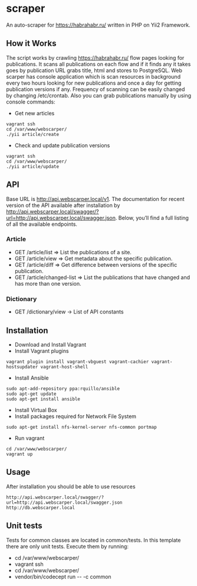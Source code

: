 scraper
=======
An auto-scraper for https://habrahabr.ru/ written in PHP on Yii2 Framework.

## How it Works

The script works by crawling https://habrahabr.ru/ flow pages looking for publications.
It scans all publications on each flow and if it finds any it takes goes by publication URL grabs title, html and stores to PostgreSQL.
Web scarper has console application which is scan resources in background every two hours looking for new publications and once a day for getting publication versions if any.
Frequency of scanning can be easily changed by changing /etc/crontab.
Also you can grab publications manually by using console commands:
* Get new articles
```
vagrant ssh
cd /var/www/webscarper/
./yii article/create
```
* Check and update publication versions
```
vagrant ssh
cd /var/www/webscarper/
./yii article/update
```

## API
Base URL is http://api.webscarper.local/v1.
The documentation for recent version of the API available after installation by http://api.webscarper.local/swagger/?url=http://api.webscarper.local/swagger.json.
Below, you’ll find a full listing of all the available endpoints.

### Article

* GET /article/list          => List the publications of a site.
* GET /article/view          => Get metadata about the specific publication.
* GET /article/diff          => Get difference between versions of the specific publication.
* GET /article/changed-list  => List the publications that have changed and has more than one version.

### Dictionary
* GET /dictionary/view       -> List of API constants

## Installation

* Download and Install Vagrant
* Install Vagrant plugins
```
vagrant plugin install vagrant-vbguest vagrant-cachier vagrant-hostsupdater vagrant-host-shell
```
* Install Ansible
```
sudo apt-add-repository ppa:rquillo/ansible
sudo apt-get update
sudo apt-get install ansible
```
* Install Virtual Box
* Install packages required for Network File System
```
sudo apt-get install nfs-kernel-server nfs-common portmap
```
* Run vagrant
```
cd /var/www/webscarper/
vagrant up
```

## Usage

After installation you should be able to use resources
```
http://api.webscarper.local/swagger/?url=http://api.webscarper.local/swagger.json
http://db.webscarper.local
```

## Unit tests

Tests for common classes are located in common/tests. In this template there are only unit tests. Execute them by running:
* cd /var/www/webscarper/
* vagrant ssh
* cd /var/www/webscarper/
* vendor/bin/codecept run -- -c common
